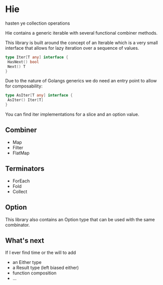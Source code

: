 # Hie

hasten ye collection operations

Hie contains a generic iterable with several functional combiner methods.

This library is built around the concept of an Iterable which is a very small interface that allows for 
lazy iteration over a sequence of values.

```go
type Iter[T any] interface {
 HasNext() bool
 Next() T
}
```

Due to the nature of Golangs generics we do need an entry point to allow for composability:

```go
type AsIter[T any] interface {
 AsIter() Iter[T]
}
```

You can find iter implementations for a slice and an option value.

## Combiner

* Map
* Filter
* FlatMap

## Terminators

* ForEach
* Fold
* Collect

## Option 

This library also contains an Option type that can be used with the same combinator.

## What's next

If I ever find time or the will to add

* an Either type
* a Result type (left biased either)
* function composition
* ...
